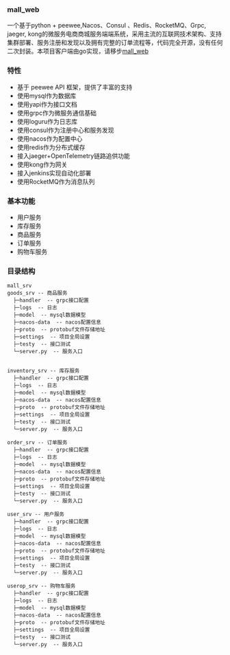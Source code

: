### mall_web
一个基于python + peewee,Nacos、Consul 、Redis、RocketMQ、Grpc, jaeger, kong的微服务电商商城服务端端系统，采用主流的互联网技术架构、支持集群部署、服务注册和发现以及拥有完整的订单流程等，代码完全开源，没有任何二次封装。本项目客户端由go实现，请移步[mall_web](https://github.com/setking/mall_web)



### 特性
- 基于 peewee API 框架，提供了丰富的支持
- 使用mysql作为数据库
- 使用yapi作为接口文档
- 使用grpc作为微服务通信基础
- 使用loguru作为日志库
- 使用consul作为注册中心和服务发现
- 使用nacos作为配置中心
- 使用redis作为分布式缓存
- 接入jaeger+OpenTelemetry链路追供功能
- 使用kong作为网关
- 接入jenkins实现自动化部署
- 使用RocketMQ作为消息队列

### 基本功能
- 用户服务
- 库存服务
- 商品服务
- 订单服务
- 购物车服务

### 目录结构

```azure
mall_srv
goods_srv -- 商品服务
  ├─handler  -- grpc接口配置
  ├─logs  -- 日志
  ├─model  -- mysql数据模型
  ├─nacos-data  -- nacos配置信息
  ├─proto  -- protobuf文件存储地址
  ├─settings  -- 项目全局设置
  ├─testy  -- 接口测试
  └─server.py  -- 服务入口


inventory_srv -- 库存服务
  ├─handler  -- grpc接口配置
  ├─logs  -- 日志
  ├─model  -- mysql数据模型
  ├─nacos-data  -- nacos配置信息
  ├─proto  -- protobuf文件存储地址
  ├─settings  -- 项目全局设置
  ├─testy  -- 接口测试
  └─server.py  -- 服务入口
    
order_srv -- 订单服务
  ├─handler  -- grpc接口配置
  ├─logs  -- 日志
  ├─model  -- mysql数据模型
  ├─nacos-data  -- nacos配置信息
  ├─proto  -- protobuf文件存储地址
  ├─settings  -- 项目全局设置
  ├─testy  -- 接口测试
  └─server.py  -- 服务入口
  
user_srv -- 用户服务
  ├─handler  -- grpc接口配置
  ├─logs  -- 日志
  ├─model  -- mysql数据模型
  ├─nacos-data  -- nacos配置信息
  ├─proto  -- protobuf文件存储地址
  ├─settings  -- 项目全局设置
  ├─testy  -- 接口测试
  └─server.py  -- 服务入口
    
userop_srv -- 购物车服务
  ├─handler  -- grpc接口配置
  ├─logs  -- 日志
  ├─model  -- mysql数据模型
  ├─nacos-data  -- nacos配置信息
  ├─proto  -- protobuf文件存储地址
  ├─settings  -- 项目全局设置
  ├─testy  -- 接口测试
  └─server.py  -- 服务入口
```
